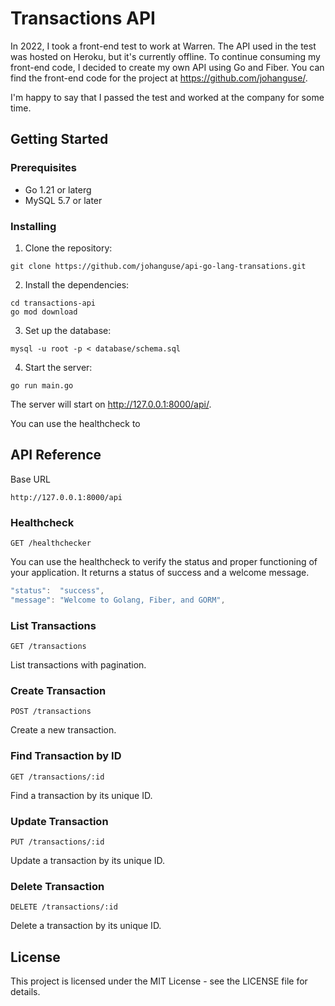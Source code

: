 # Transactions API
In 2022, I took a front-end test to work at Warren. The API used in the test was hosted on Heroku, but it's currently offline. To continue consuming my front-end code, I decided to create my own API using Go and Fiber. You can find the front-end code for the project at https://github.com/johanguse/.

I'm happy to say that I passed the test and worked at the company for some time.

## Getting Started

### Prerequisites

- Go 1.21 or laterg
- MySQL 5.7 or later

### Installing

1. Clone the repository:
```console
git clone https://github.com/johanguse/api-go-lang-transations.git
```
2. Install the dependencies:
```console
cd transactions-api
go mod download
```
3. Set up the database:
```console
mysql -u root -p < database/schema.sql
```
4. Start the server:
```console
go run main.go
```
The server will start on http://127.0.0.1:8000/api/.

You can use the healthcheck to 

## API Reference

Base URL

```console
http://127.0.0.1:8000/api
```

### Healthcheck
```console
GET /healthchecker
```
You can use the healthcheck to verify the status and proper functioning of your application. It returns a status of success and a welcome message.

```go
"status":  "success",
"message": "Welcome to Golang, Fiber, and GORM",
```

### List Transactions
```console
GET /transactions
```
List transactions with pagination.

### Create Transaction
```console
POST /transactions
```
Create a new transaction.

### Find Transaction by ID
```console
GET /transactions/:id
```
Find a transaction by its unique ID.

### Update Transaction
```console
PUT /transactions/:id
```
Update a transaction by its unique ID.

### Delete Transaction
```console
DELETE /transactions/:id
```
Delete a transaction by its unique ID.

## License

This project is licensed under the MIT License - see the LICENSE file for details.